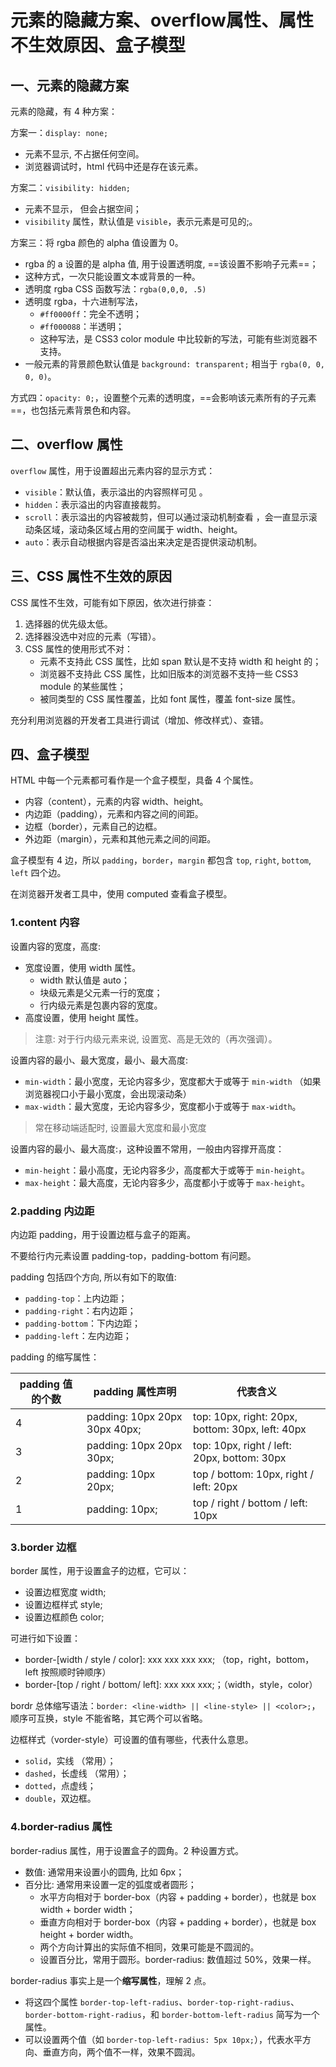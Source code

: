 # 元素的隐藏方案、overflow属性、属性不生效原因、盒子模型

## 一、元素的隐藏方案

元素的隐藏，有 4 种方案：

方案一：`display: none;`

- 元素不显示, 不占据任何空间。
- 浏览器调试时，html 代码中还是存在该元素。

方案二：`visibility: hidden;`

- 元素不显示， 但会占据空间；
- `visibility` 属性，默认值是 `visible`，表示元素是可见的;。

方案三：将 rgba 颜色的 alpha 值设置为 0。

- rgba 的 a 设置的是 alpha 值, 用于设置透明度, ==该设置不影响子元素==；
- 这种方式，一次只能设置文本或背景的一种。
- 透明度 rgba CSS 函数写法：`rgba(0,0,0, .5)`
- 透明度 rgba，十六进制写法，
  - `#ff0000ff`：完全不透明；
  - `#ff000088`：半透明；
  - 这种写法，是 CSS3 color module 中比较新的写法，可能有些浏览器不支持。
- 一般元素的背景颜色默认值是 `background: transparent;` 相当于 `rgba(0, 0, 0, 0)`。

方式四：`opacity: 0;`，设置整个元素的透明度，==会影响该元素所有的子元素==，也包括元素背景色和内容。

## 二、overflow 属性

`overflow` 属性，用于设置超出元素内容的显示方式：

- `visible`：默认值，表示溢出的内容照样可见 。
- `hidden`：表示溢出的内容直接裁剪。
- `scroll`：表示溢出的内容被裁剪，但可以通过滚动机制查看 ，会一直显示滚动条区域，滚动条区域占用的空间属于 width、height。
- `auto`：表示自动根据内容是否溢出来决定是否提供滚动机制。

## 三、CSS 属性不生效的原因

CSS 属性不生效，可能有如下原因，依次进行排查：

1. 选择器的优先级太低。
2. 选择器没选中对应的元素（写错）。
3. CSS 属性的使用形式不对：
   - 元素不支持此 CSS 属性，比如 span 默认是不支持 width 和 height 的；
   - 浏览器不支持此 CSS 属性，比如旧版本的浏览器不支持一些 CSS3 module 的某些属性；
   - 被同类型的 CSS 属性覆盖，比如 font 属性，覆盖 font-size 属性。

充分利用浏览器的开发者工具进行调试（增加、修改样式）、查错。

## 四、盒子模型

HTML 中每一个元素都可看作是一个盒子模型，具备 4 个属性。

- 内容（content），元素的内容 width、height。
- 内边距（padding），元素和内容之间的间距。
- 边框（border），元素自己的边框。
- 外边距（margin），元素和其他元素之间的间距。

盒子模型有 4 边，所以 `padding`，`border`，`margin` 都包含 `top`, `right`, `bottom`, `left` 四个边。

在浏览器开发者工具中，使用 computed 查看盒子模型。

### 1.content 内容

设置内容的宽度，高度:

- 宽度设置，使用 width 属性。
  - width 默认值是 auto；
  - 块级元素是父元素一行的宽度；
  - 行内级元素是包裹内容的宽度。
- 高度设置，使用 height 属性。

> 注意: 对于行内级元素来说, 设置宽、高是无效的（再次强调）。

设置内容的最小、最大宽度，最小、最大高度:

- `min-width`：最小宽度，无论内容多少，宽度都大于或等于 `min-width` （如果浏览器视口小于最小宽度，会出现滚动条）
- `max-width`：最大宽度，无论内容多少，宽度都小于或等于 `max-width`。

> 常在移动端适配时, 设置最大宽度和最小宽度

设置内容的最小、最大高度:，这种设置不常用，一般由内容撑开高度：

- `min-height`：最小高度，无论内容多少，高度都大于或等于 `min-height`。
- `max-height`：最大高度，无论内容多少，高度都小于或等于 `max-height`。

### 2.padding 内边距

内边距 padding，用于设置边框与盒子的距离。

不要给行内元素设置 padding-top，padding-bottom 有问题。

padding 包括四个方向, 所以有如下的取值:

- `padding-top`：上内边距；
- `padding-right`：右内边距；
- `padding-bottom`：下内边距；
- `padding-left`：左内边距；

padding 的缩写属性：

| padding 值的个数 | padding 属性声明              | 代表含义                                         |
| ---------------- | ----------------------------- | ------------------------------------------------ |
| 4                | padding: 10px 20px 30px 40px; | top: 10px, right: 20px, bottom: 30px, left: 40px |
| 3                | padding: 10px 20px 30px;      | top: 10px, right / left: 20px, bottom: 30px      |
| 2                | padding: 10px 20px;           | top / bottom: 10px, right / left: 20px           |
| 1                | padding: 10px;                | top / right / bottom / left: 10px                |

### 3.border 边框

border 属性，用于设置盒子的边框，它可以：

- 设置边框宽度 width;
- 设置边框样式 style;
- 设置边框颜色 color;

可进行如下设置：

- border-[width / style / color]: xxx xxx xxx xxx; （top，right，bottom，left 按照顺时钟顺序）
- border-[top / right / bottom/ left]: xxx xxx xxx;；（width，style，color）

bordr 总体缩写语法：`border: <line-width> || <line-style> || <color>;`，顺序可互换，style 不能省略，其它两个可以省略。

边框样式（vorder-style）可设置的值有哪些，代表什么意思。

- `solid`，实线 （常用）；
- `dashed`，长虚线 （常用）；
- `dotted`，点虚线；
- `double`，双边框。

### 4.border-radius 属性

border-radius 属性，用于设置盒子的圆角。2 种设置方式。

- 数值: 通常用来设置小的圆角, 比如 6px；
- 百分比: 通常用来设置一定的弧度或者圆形；
  - 水平方向相对于 border-box（内容 + padding + border），也就是 box width + border width；
  - 垂直方向相对于 border-box（内容 + padding + border），也就是 box height + border width。
  - 两个方向计算出的实际值不相同，效果可能是不圆润的。
  - 设置百分比，常用于圆形。border-radius: 数值超过 50%，效果一样。

border-radius 事实上是一个**缩写属性**，理解 2 点。

- 将这四个属性 `border-top-left-radius`、`border-top-right-radius`、`border-bottom-right-radius`，和 `border-bottom-left-radius` 简写为一个属性。
- 可以设置两个值（如 `border-top-left-radius: 5px 10px;`），代表水平方向、垂直方向，两个值不一样，效果不圆润。
